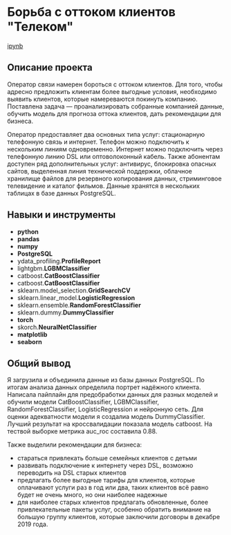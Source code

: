 # Борьба с оттоком клиентов "Телеком"

[ipynb](https://github.com/Ekaterina-Ann/Portfolio/blob/master/telecom_outflow/telecom_outflow.ipynb)

## Описание проекта

Оператор связи намерен бороться с оттоком клиентов. Для того, чтобы адресно предложить клиентам более выгодные условия, необходимо выявить клиентов, которые намереваются покинуть компанию. Поставлена задача — проанализировать собранные компанией данные, обучить модель для прогноза оттока клиентов, дать рекомендации для бизнеса.

Оператор предоставляет два основных типа услуг: стационарную телефонную связь и интернет. Телефон можно подключить к нескольким линиям одновременно. Интернет можно подключить через телефонную линию DSL или оптоволоконный кабель. Также абонентам доступен ряд дополнительных услуг: антивирус, блокировка опасных сайтов, выделенная линия технической поддержки, облачное хранилище файлов для резервного копирования данных, стриминговое телевидение и каталог фильмов. Данные хранятся в нескольких таблицах в базе данных PostgreSQL.



## Навыки и инструменты

- **python**
- **pandas**
- **numpy**
- **PostgreSQL**
- ydata_profiling.**ProfileReport**
- lightgbm.**LGBMClassifier**
- catboost.**CatBoostClassifier**
- catboost.**CatBoostClassifier**
- sklearn.model_selection.**GridSearchCV**
- sklearn.linear_model.**LogisticRegression**
- sklearn.ensemble.**RandomForestClassifier**
- sklearn.dummy.**DummyClassifier**
- **torch**
- skorch.**NeuralNetClassifier**
- **matplotlib**
- **seaborn**


## Общий вывод

Я загрузила и объединила данные из базы данных PostgreSQL. По итогам анализа данных определила портрет надёжного клиента. Написала пайплайн для предобработки данных для разных моделей и обучили модели CatBoostClassifier, LGBMClassifier, RandomForestClassifier, LogisticRegression и нейронную сеть. Для оценки адекватности модели я создалиа модель DummyClassifier. Лучший результат на кроссвалидации показала модель catboost. На тествой выборке метрика auc_roc составила 0.88.

Также выделили рекомендации для бизнеса:
* стараться привлекать больше семейных клиентов с детьми
* развивать подключение к интернету через DSL, возможно переводить на DSL старых клиентов
* предлагать более выгодные тарифы для клиентов, которые оплачивают услуги раз в год или два, таких клиентов всё равно будет не очень много, но они наиболее надежные
* для наиболее старых клиентов предлагать обновленные, более привлекательные пакеты услуг, особенно обратить внимание на большую группу клиентов, которые заключили договоры в декабре 2019 года.

